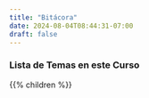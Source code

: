 ```yaml
---
title: "Bitácora"
date: 2024-08-04T08:44:31-07:00
draft: false
---
```


### Lista de Temas en este Curso
{{% children  %}}